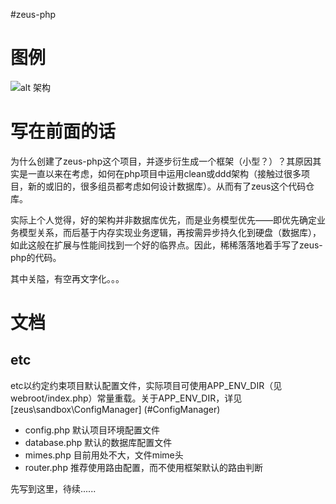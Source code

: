 ﻿#zeus-php

# 图例

![alt 架构][id]

[id]: https://github.com/nathena/zeus-php/blob/master/resource/1.jpg "架构"

# 写在前面的话

为什么创建了zeus-php这个项目，并逐步衍生成一个框架（小型？）？其原因其实是一直以来在考虑，如何在php项目中运用clean或ddd架构（接触过很多项目，新的或旧的，很多组员都考虑如何设计数据库）。从而有了zeus这个代码仓库。

实际上个人觉得，好的架构并非数据库优先，而是业务模型优先——即优先确定业务模型关系，而后基于内存实现业务逻辑，再按需异步持久化到硬盘（数据库），如此这般在扩展与性能间找到一个好的临界点。因此，稀稀落落地着手写了zeus-php的代码。

其中关隘，有空再文字化。。。

# 文档

## etc

etc以约定约束项目默认配置文件，实际项目可使用APP_ENV_DIR（见webroot/index.php）常量重载。关于APP_ENV_DIR，详见[zeus\sandbox\ConfigManager] (#ConfigManager)
- config.php 默认项目环境配置文件
- database.php 默认的数据库配置文件
- mimes.php 目前用处不大，文件mime头
- router.php 推荐使用路由配置，而不使用框架默认的路由判断

先写到这里，待续......